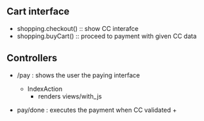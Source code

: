 ## Cart interface 
- shopping.checkout() :: show CC interafce 
- shopping.buyCart() :: proceed to payment with given CC data 

## Controllers
- /pay : shows the user the paying interface
    + IndexAction
        + renders views/with_js

- pay/done : executes the payment when CC validated
    + 